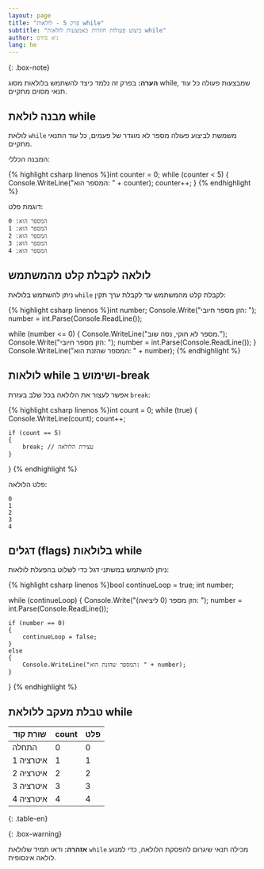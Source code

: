 ```yaml
---
layout: page
title: "פרק 5 - לולאות while"
subtitle: "ביצוע פעולות חוזרות באמצעות לולאות while"
author: גיא סידס
lang: he
---
```


{: .box-note}

**הערה:** בפרק זה נלמד כיצד להשתמש בלולאות מסוג while, שמבצעות פעולה כל עוד תנאי מסוים מתקיים.

## מבנה לולאת while

לולאת `while` משמשת לביצוע פעולה מספר לא מוגדר של פעמים, כל עוד התנאי מתקיים.

המבנה הכללי:

{% highlight csharp linenos %}int counter = 0;
while (counter < 5)
{
    Console.WriteLine("המספר הוא: " + counter);
    counter++;
}
{% endhighlight %}

דוגמת פלט:

```
המספר הוא: 0
המספר הוא: 1
המספר הוא: 2
המספר הוא: 3
המספר הוא: 4
```

## לולאה לקבלת קלט מהמשתמש

ניתן להשתמש בלולאת `while` לקבלת קלט מהמשתמש עד לקבלת ערך תקין:

{% highlight csharp linenos %}int number;
Console.Write("הזן מספר חיובי: ");
number = int.Parse(Console.ReadLine());

while (number <= 0)
{
    Console.WriteLine("מספר לא חוקי, נסה שוב.");
    Console.Write("הזן מספר חיובי: ");
    number = int.Parse(Console.ReadLine());
}
Console.WriteLine("המספר שהזנת הוא: " + number);
{% endhighlight %}

## לולאות while ושימוש ב-break

אפשר לעצור את הלולאה בכל שלב בעזרת `break`:

{% highlight csharp linenos %}int count = 0;
while (true)
{
    Console.WriteLine(count);
    count++;

    if (count == 5)
    {
        break; // עצירת הלולאה
    }
}
{% endhighlight %}

פלט הלולאה:

```
0
1
2
3
4
```

## דגלים (flags) בלולאות while

ניתן להשתמש במשתני דגל כדי לשלוט בהפעלת לולאות:

{% highlight csharp linenos %}bool continueLoop = true;
int number;

while (continueLoop)
{
    Console.Write("הזן מספר (0 ליציאה): ");
    number = int.Parse(Console.ReadLine());

    if (number == 0)
    {
        continueLoop = false;
    }
    else
    {
        Console.WriteLine("המספר שהזנת הוא: " + number);
    }
}
{% endhighlight %}

## טבלת מעקב ללולאת while

| שורת קוד | count | פלט |
|-----------|-------|-----|
| התחלה    | 0     | 0   |
| איטרציה 1 | 1     | 1   |
| איטרציה 2 | 2     | 2   |
| איטרציה 3 | 3     | 3   |
| איטרציה 4 | 4     | 4   |
{: .table-en}

{: .box-warning}

**אזהרה:** ודאו תמיד שלולאת `while` מכילה תנאי שיגרום להפסקת הלולאה, כדי למנוע לולאה אינסופית.

